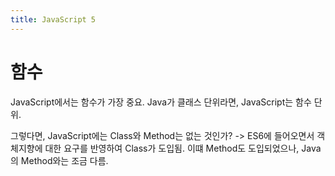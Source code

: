 ```yaml
---
title: JavaScript 5
---
```


# 함수
JavaScript에서는 함수가 가장 중요. Java가 클래스 단위라면, JavaScript는 함수 단위.

그렇다면, JavaScript에는 Class와 Method는 없는 것인가? -> ES6에 들어오면서 객체지향에 대한 요구를 반영하여 Class가 도입됨. 이떄 Method도 도입되었으나, Java의 Method와는 조금 다름.

